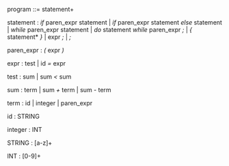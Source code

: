 program ::= statement+
   

statement
   : _if_ paren_expr statement
   | _if_ paren_expr statement _else_ statement
   | _while_ paren_expr statement
   | _do_ statement _while_ paren_expr _;_
   | _{_ statement* _}_
   | expr _;_
   | _;_
   

paren_expr
   : _(_ expr _)_
   

expr
   : test
   | id _=_ expr
   

test
   : sum
   | sum _<_ sum
   

sum
   : term
   | sum _+_ term
   | sum _-_ term
   

term
   : id
   | integer
   | paren_expr
   
   
id
   : STRING
   

integer
   : INT
   


STRING
   : [a-z]+
   
INT
   : [0-9]+
   
